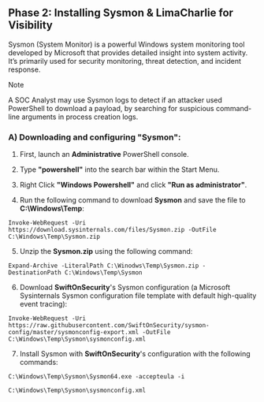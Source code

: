 ## Phase 2: Installing Sysmon & LimaCharlie for Visibility

Sysmon (System Monitor) is a powerful Windows system monitoring tool developed by Microsoft that provides detailed insight into system activity. It’s primarily used for security monitoring, threat detection, and incident response.

> [!NOTE]
> A SOC Analyst may use Sysmon logs to detect if an attacker used PowerShell to download a payload, by searching for suspicious command-line arguments in process creation logs.

### A) Downloading and configuring **"Sysmon"**:

1. First, launch an **Administrative** PowerShell console.

2. Type **"powershell"** into the search bar within the Start Menu.

3. Right Click **"Windows Powershell"** and click **"Run as administrator"**.

4. Run the following command to download **Sysmon** and save the file to **C:\Windows\Temp**:

````
Invoke-WebRequest -Uri https://download.sysinternals.com/files/Sysmon.zip -OutFile C:\Windows\Temp\Sysmon.zip
````

5. Unzip the **Sysmon.zip** using the following command:

````
Expand-Archive -LiteralPath C:\Winodws\Temp\Sysmon.zip -DestinationPath C:\Windows\Temp\Sysmon
````

6. Download **SwiftOnSecurity**'s Sysmon configuration (a Microsoft Sysinternals Sysmon configuration file template with default high-quality event tracing):

````
Invoke-WebRequest -Uri https://raw.githubusercontent.com/SwiftOnSecurity/sysmon-config/master/sysmonconfig-export.xml -OutFile C:\Windows\Temp\Sysmon\sysmonconfig.xml
````

7. Install Sysmon with **SwiftOnSecurity**'s configuration with the following commands:

````
C:\Windows\Temp\Sysmon\Sysmon64.exe -accepteula -i
````
````
C:\Windows\Temp\Sysmon\sysmonconfig.xml
````
